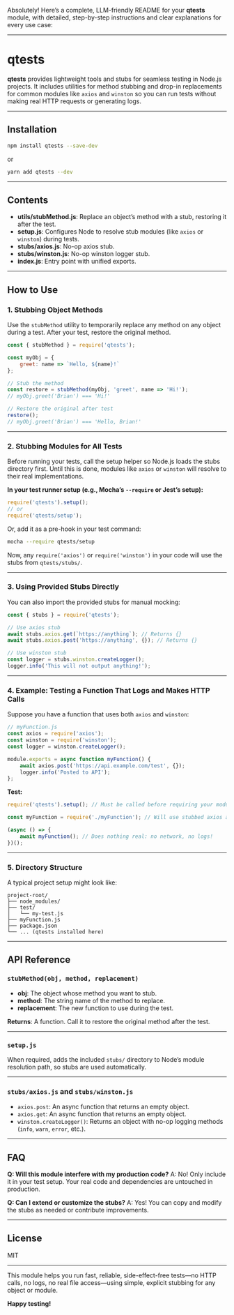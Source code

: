 Absolutely! Here’s a complete, LLM-friendly README for your **qtests** module, with detailed, step-by-step instructions and clear explanations for every use case:

---

# qtests

**qtests** provides lightweight tools and stubs for seamless testing in Node.js projects. It includes utilities for method stubbing and drop-in replacements for common modules like `axios` and `winston` so you can run tests without making real HTTP requests or generating logs.

---

## Installation

```bash
npm install qtests --save-dev
```

or

```bash
yarn add qtests --dev
```

---

## Contents

* **utils/stubMethod.js**: Replace an object’s method with a stub, restoring it after the test.
* **setup.js**: Configures Node to resolve stub modules (like `axios` or `winston`) during tests.
* **stubs/axios.js**: No-op axios stub.
* **stubs/winston.js**: No-op winston logger stub.
* **index.js**: Entry point with unified exports.

---

## How to Use

### 1. Stubbing Object Methods

Use the `stubMethod` utility to temporarily replace any method on any object during a test. After your test, restore the original method.

```js
const { stubMethod } = require('qtests');

const myObj = {
	greet: name => `Hello, ${name}!`
};

// Stub the method
const restore = stubMethod(myObj, 'greet', name => 'Hi!');
// myObj.greet('Brian') === 'Hi!'

// Restore the original after test
restore();
// myObj.greet('Brian') === 'Hello, Brian!'
```

---

### 2. Stubbing Modules for All Tests

Before running your tests, call the setup helper so Node.js loads the stubs directory first. Until this is done, modules like `axios` or `winston` will resolve to their real implementations.

**In your test runner setup (e.g., Mocha’s `--require` or Jest’s setup):**

```js
require('qtests').setup();
// or
require('qtests/setup');
```

Or, add it as a pre-hook in your test command:

```bash
mocha --require qtests/setup
```

Now, any `require('axios')` or `require('winston')` in your code will use the stubs from `qtests/stubs/`.

---

### 3. Using Provided Stubs Directly

You can also import the provided stubs for manual mocking:

```js
const { stubs } = require('qtests');

// Use axios stub
await stubs.axios.get(`https://anything`); // Returns {}
await stubs.axios.post('https://anything', {}); // Returns {}

// Use winston stub
const logger = stubs.winston.createLogger();
logger.info('This will not output anything!');
```

---

### 4. Example: Testing a Function That Logs and Makes HTTP Calls

Suppose you have a function that uses both `axios` and `winston`:

```js
// myFunction.js
const axios = require('axios');
const winston = require('winston');
const logger = winston.createLogger();

module.exports = async function myFunction() {
	await axios.post('https://api.example.com/test', {});
	logger.info('Posted to API');
};
```

**Test:**

```js
require('qtests').setup(); // Must be called before requiring your module

const myFunction = require('./myFunction'); // Will use stubbed axios and winston

(async () => {
	await myFunction(); // Does nothing real: no network, no logs!
})();
```

---

### 5. Directory Structure

A typical project setup might look like:

```
project-root/
├── node_modules/
├── test/
│   └── my-test.js
├── myFunction.js
├── package.json
└── ... (qtests installed here)
```

---

## API Reference

### `stubMethod(obj, method, replacement)`

* **obj**: The object whose method you want to stub.
* **method**: The string name of the method to replace.
* **replacement**: The new function to use during the test.

**Returns**: A function. Call it to restore the original method after the test.

---

### `setup.js`

When required, adds the included `stubs/` directory to Node’s module resolution path, so stubs are used automatically.

---

### `stubs/axios.js` and `stubs/winston.js`

* `axios.post`: An async function that returns an empty object.
* `axios.get`: An async function that returns an empty object.
* `winston.createLogger()`: Returns an object with no-op logging methods (`info`, `warn`, `error`, etc.).

---

## FAQ

**Q: Will this module interfere with my production code?**
A: No! Only include it in your test setup. Your real code and dependencies are untouched in production.

**Q: Can I extend or customize the stubs?**
A: Yes! You can copy and modify the stubs as needed or contribute improvements.

---

## License

MIT

---

This module helps you run fast, reliable, side-effect-free tests—no HTTP calls, no logs, no real file access—using simple, explicit stubbing for any object or module.

**Happy testing!**
